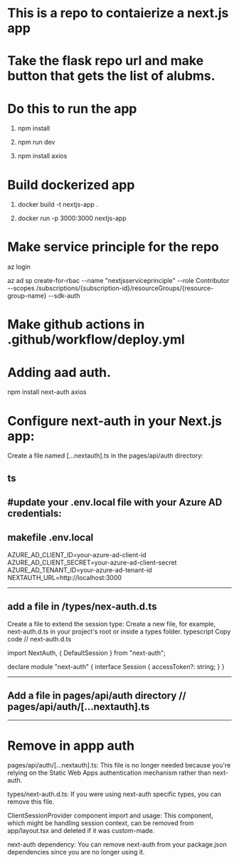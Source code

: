 # This is a repo to contaierize a next.js app
# Take the flask repo url and make button that gets the list of alubms.

# Do this to run the app
1) npm install

2) npm run dev

3) npm install axios 


# Build dockerized app
1) docker build -t nextjs-app .

2) docker run -p 3000:3000 nextjs-app


# Make service principle for the repo
az login

az ad sp create-for-rbac --name "nextjsserviceprinciple" --role Contributor --scopes /subscriptions/{subscription-id}/resourceGroups/{resource-group-name} --sdk-auth


# Make github actions in .github/workflow/deploy.yml


# Adding aad auth. 
npm install next-auth axios




# Configure next-auth in your Next.js app:

Create a file named [...nextauth].ts in the pages/api/auth directory:

ts
---------------------------------------------
#update your .env.local file with your Azure AD credentials:
------------------------------
makefile
.env.local
---------------
AZURE_AD_CLIENT_ID=your-azure-ad-client-id
AZURE_AD_CLIENT_SECRET=your-azure-ad-client-secret
AZURE_AD_TENANT_ID=your-azure-ad-tenant-id
NEXTAUTH_URL=http://localhost:3000

---------------------------------------------
add a file in /types/nex-auth.d.ts 
---------------
Create a file to extend the session type: Create a new file, for example, next-auth.d.ts in your project's root or inside a types folder.
typescript
Copy code
// next-auth.d.ts

import NextAuth, { DefaultSession } from "next-auth";

declare module "next-auth" {
  interface Session {
    accessToken?: string;
  }
}

---------------------------------------------
Add a file in pages/api/auth directory // pages/api/auth/[...nextauth].ts
----------------

-------------------------------------------------------
# Remove in appp auth
pages/api/auth/[...nextauth].ts: This file is no longer needed because you're relying on the Static Web Apps authentication mechanism rather than next-auth.

types/next-auth.d.ts: If you were using next-auth specific types, you can remove this file.

ClientSessionProvider component import and usage: This component, which might be handling session context, can be removed from app/layout.tsx and deleted if it was custom-made.

next-auth dependency: You can remove next-auth from your package.json dependencies since you are no longer using it.